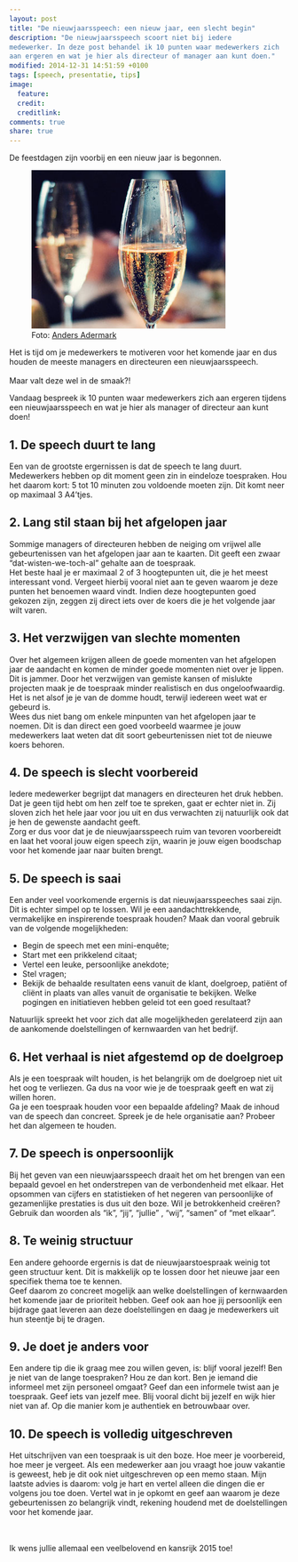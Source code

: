 ```yaml
---
layout: post
title: "De nieuwjaarsspeech: een nieuw jaar, een slecht begin"
description: "De nieuwjaarsspeech scoort niet bij iedere
medewerker. In deze post behandel ik 10 punten waar medewerkers zich
aan ergeren en wat je hier als directeur of manager aan kunt doen."
modified: 2014-12-31 14:51:59 +0100
tags: [speech, presentatie, tips]
image:
  feature: 
  credit: 
  creditlink: 
comments: true
share: true
---
```


De feestdagen zijn voorbij en een nieuw jaar is begonnen. 

<figure class="floatright">
<img src="/images/champagne.jpg" alt="Twee glazen champagne: een toost
op het nieuwe jaar!">
<figcaption>Foto: <a href="http://bit.ly/1K1jLy2">Anders Adermark</a></figcaption>
</figure>

Het is tijd om je medewerkers te motiveren voor het komende jaar en dus houden de meeste
managers en directeuren een nieuwjaarsspeech.<br>
<br>
Maar valt deze wel in de smaak?!

Vandaag bespreek ik 10 punten waar medewerkers zich aan ergeren tijdens een nieuwjaarsspeech en wat je hier als manager of directeur aan kunt doen!

<h2>1. De speech duurt te lang</h2>
Een van de grootste ergernissen is dat de speech te lang
duurt. Medewerkers hebben op dit moment geen zin in eindeloze
toespraken. Hou het daarom kort: 5 tot 10 minuten zou voldoende moeten zijn. Dit komt neer op maximaal 3 A4’tjes. 

<h2>2. Lang stil staan bij het afgelopen jaar</h2>
Sommige managers of directeuren hebben de neiging om vrijwel alle gebeurtenissen van het afgelopen jaar aan te kaarten. Dit geeft een zwaar “dat-wisten-we-toch-al” gehalte aan de toespraak.<br>
Het beste haal je er maximaal 2 of 3 hoogtepunten uit, die je het meest interessant vond. Vergeet hierbij vooral niet aan te geven waarom je deze punten het benoemen waard vindt. Indien deze hoogtepunten goed gekozen zijn, zeggen zij direct iets over de koers die je het volgende jaar wilt varen.

<h2>3. Het verzwijgen van slechte momenten</h2>
Over het algemeen krijgen alleen de goede momenten van het afgelopen jaar de aandacht en komen de minder goede momenten niet over je lippen. Dit is jammer. Door het verzwijgen van gemiste kansen of mislukte projecten maak je de toespraak minder realistisch en dus ongeloofwaardig. Het is net alsof je je van de domme houdt, terwijl iedereen weet wat er gebeurd is.<br>
Wees dus niet bang om enkele minpunten van het afgelopen jaar te noemen. Dit is dan direct een goed voorbeeld waarmee je jouw medewerkers laat weten dat dit soort gebeurtenissen niet tot de nieuwe koers behoren.

<h2>4. De speech is slecht voorbereid</h2>
Iedere medewerker begrijpt dat managers en directeuren het druk hebben. Dat je geen tijd hebt om hen zelf toe te spreken, gaat er echter niet in. Zij sloven zich het hele jaar voor jou uit en dus verwachten zij natuurlijk ook dat je hen de gewenste aandacht geeft.<br>
Zorg er dus voor dat je de nieuwjaarsspeech ruim van tevoren voorbereidt en laat het vooral jouw eigen speech zijn, waarin je jouw eigen boodschap voor het komende jaar naar buiten brengt. 
 
<h2>5. De speech is saai</h2>
Een ander veel voorkomende ergernis is dat nieuwjaarsspeeches saai zijn.<br>
Dit is echter simpel op te lossen. Wil je een aandachttrekkende, vermakelijke en inspirerende toespraak houden? Maak dan vooral gebruik van de volgende mogelijkheden:
<ul>
<li>Begin de speech met een mini-enquête;</li>
<li>Start met een prikkelend citaat;</li>
<li>Vertel een leuke, persoonlijke anekdote;</li>
<li>Stel vragen;</li>
<li>Bekijk de behaalde resultaten eens vanuit de klant, doelgroep, patiënt
of cliënt in plaats van alles vanuit de organisatie te bekijken. Welke pogingen en initiatieven hebben geleid tot een goed
resultaat?</li>
</ul>
Natuurlijk spreekt het voor zich dat alle mogelijkheden gerelateerd zijn aan de aankomende doelstellingen of kernwaarden van het bedrijf. 

<h2>6. Het verhaal is niet afgestemd op de doelgroep</h2>
Als je een toespraak wilt houden, is het belangrijk om de doelgroep niet uit het oog te verliezen. Ga dus na voor wie je de toespraak geeft en wat zij willen horen.<br>
Ga je een toespraak houden voor een bepaalde afdeling? Maak de inhoud van de speech dan concreet. Spreek je de hele organisatie aan? Probeer het dan algemeen te houden. 

<h2>7. De speech is onpersoonlijk</h2>
Bij het geven van een nieuwjaarsspeech draait het om het brengen van een bepaald gevoel en het onderstrepen van de verbondenheid met elkaar. Het opsommen van cijfers en statistieken of het negeren van persoonlijke of gezamenlijke prestaties is dus uit den boze. Wil je betrokkenheid creëren? Gebruik dan woorden als “ik”, “jij”, “jullie” , “wij”, “samen” of “met elkaar”. 

<h2>8. Te weinig structuur</h2>
Een andere gehoorde ergernis is dat de nieuwjaarstoespraak weinig tot geen structuur kent. Dit is makkelijk op te lossen door het nieuwe jaar een specifiek thema toe te kennen.<br>
Geef daarom zo concreet mogelijk aan welke doelstellingen of kernwaarden het komende jaar de prioriteit hebben. Geef ook aan hoe jij persoonlijk een bijdrage gaat leveren aan deze doelstellingen en daag je medewerkers uit hun steentje bij te dragen. 

<h2>9. Je doet je anders voor</h2>
Een andere tip die ik graag mee zou willen geven, is: blijf vooral jezelf! Ben je niet van de lange toespraken? Hou ze dan kort. Ben je iemand die informeel met zijn personeel omgaat? Geef dan een informele twist aan je toespraak. Geef iets van jezelf mee. Blij vooral dicht bij jezelf en wijk hier niet van af. Op die manier kom je authentiek en betrouwbaar over. 

<h2>10. De speech is volledig  uitgeschreven</h2>
Het uitschrijven van een toespraak is uit den boze. Hoe meer je voorbereid, hoe meer je vergeet. Als een medewerker aan jou vraagt hoe jouw vakantie is geweest, heb je dit ook niet uitgeschreven op een memo staan. Mijn laatste advies is daarom: volg je hart en vertel alleen die dingen die er volgens jou toe doen. Vertel wat in je opkomt en geef aan waarom je deze gebeurtenissen zo belangrijk vindt, rekening houdend met de doelstellingen voor het komende jaar.

<br><br>
Ik wens jullie allemaal een veelbelovend en kansrijk 2015 toe!

